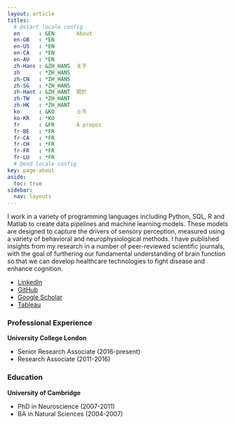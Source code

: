 ```yaml
---
layout: article
titles:
  # @start locale config
  en      : &EN       About
  en-GB   : *EN
  en-US   : *EN
  en-CA   : *EN
  en-AU   : *EN
  zh-Hans : &ZH_HANS  关于
  zh      : *ZH_HANS
  zh-CN   : *ZH_HANS
  zh-SG   : *ZH_HANS
  zh-Hant : &ZH_HANT  關於
  zh-TW   : *ZH_HANT
  zh-HK   : *ZH_HANT
  ko      : &KO       소개
  ko-KR   : *KO
  fr      : &FR       À propos
  fr-BE   : *FR
  fr-CA   : *FR
  fr-CH   : *FR
  fr-FR   : *FR
  fr-LU   : *FR
  # @end locale config
key: page-about
aside:
  toc: true
sidebar:
  nav: layouts
---
```




I work in a variety of programming languages including Python, SQL, R and Matlab to create data pipelines and machine learning models. These models are designed to capture the drivers of sensory perception, measured using a variety of behavioral and neurophysiological methods. I have published insights from my research in a number of peer-reviewed scientific journals, with the goal of furthering our fundamental understanding of brain function so that we can develop healthcare technologies to fight disease and enhance cognition.

- [LinkedIn](www.linkedin.com/in/stephen-town/)
- [GitHub](github.com/stephentown42)
- [Google Scholar](scholar.google.co.uk/citations?user=P95jaL8AAAAJ&hl=en&oi=ao)
- [Tableau](public.tableau.com/app/profile/stephen.town3919#!/)




### Professional Experience
**University College London**
- Senior Research Associate (2016-present)
- Research Associate (2011-2016)


### Education

**University of Cambridge**
- PhD in Neuroscience (2007-2011)
- BA in Natural Sciences (2004-2007)
